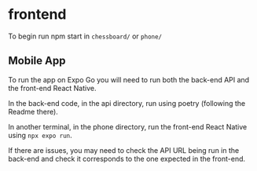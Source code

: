 # frontend

To begin run npm start in `chessboard/` or `phone/`

## Mobile App
To run the app on Expo Go you will need to run both the back-end API and the front-end React Native.

In the back-end code, in the api directory, run using poetry (following the Readme there).

In another terminal, in the phone directory, run the front-end React Native using `npx expo run`.

If there are issues, you may need to check the API URL being run in the back-end and check it corresponds to the one expected in the front-end.
